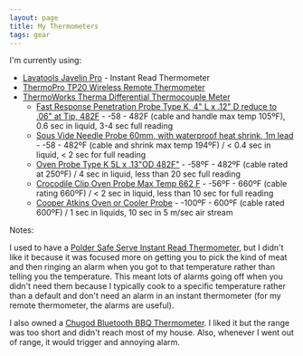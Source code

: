 ```yaml
---
layout: page
title: My Thermometers
tags: gear
---
```

I'm currently using:
-	[Lavatools Javelin Pro](https://www.lavatools.co/products/javelin-pro-d) - Instant Read Thermometer
-	[ThermoPro TP20 Wireless Remote Thermometer](https://buythermopro.com/product/thermopro-tp-20-digital-wireless-meat-thermometer/)
-	[ThermoWorks Therma Differential Thermocouple Meter](https://www.thermoworks.com/Therma-Differential)
	-	[Fast Response Penetration Probe Type K, 4" L x .12" D reduce to .06" at Tip, 482F](https://www.thermoworks.com/PRB-K-159) - -58 - 482F (cable and handle max temp 105ºF), 0.6 sec in liquid, 3-4 sec full reading
	-	[Sous Vide Needle Probe 60mm, with waterproof heat shrink, 1m lead](https://www.thermoworks.com/THS-113-109) - -58 - 482ºF (cable and shrink max temp 194ºF) / < 0.4 sec in liquid, < 2 sec for full reading
	-	[Oven Probe Type K 5L x .13"OD 482F"](https://www.thermoworks.com/THS-113-170) - -58ºF - 482ºF (cable rated at 250ºF) / 4 sec in liquid, less than 20 sec full reading
	-	[Crocodile Clip Oven Probe Max Temp 662 F](https://www.thermoworks.com/THS-113-041) - -56ºF - 660ºF (cable rating 660ºF) / < 2 sec in liquid, less than 10 sec for full reading
	-	[Cooper Atkins Oven or Cooler Probe](https://www.cooper-atkins.com/products/oven-or-cooler-freezer-with-clip/) - -100ºF - 600ºF (cable rated 600ºF) / 1 sec in liquids, 10 sec in 5 m/sec air stream

Notes:

I used to have a [Polder Safe Serve Instant Read Thermometer](https://polder.com/products/bbq-safe-serve-instant-read-thermometer), but I didn't like it because it was focused more on getting you to pick the kind of meat and then ringing an alarm when you got to that temperature rather than telling you the temperature. This meant lots of alarms going off when you didn't need them because I typically cook to a specific temperature rather than a default and don't need an alarm in an instant thermometer (for my remote thermometer, the alarms are useful).

I also owned a [Chugod Bluetooth BBQ Thermometer](https://www.amazon.com/Thermometer-Bluetooth-Grilling-Carrying-Included/dp/B075L7V6NZ/). I liked it but the range was too short and didn't reach most of my house. Also, whenever I went out of range, it would trigger and annoying alarm.